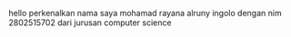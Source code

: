 hello 
perkenalkan nama saya mohamad rayana alruny ingolo
dengan nim 2802515702
dari jurusan computer science
